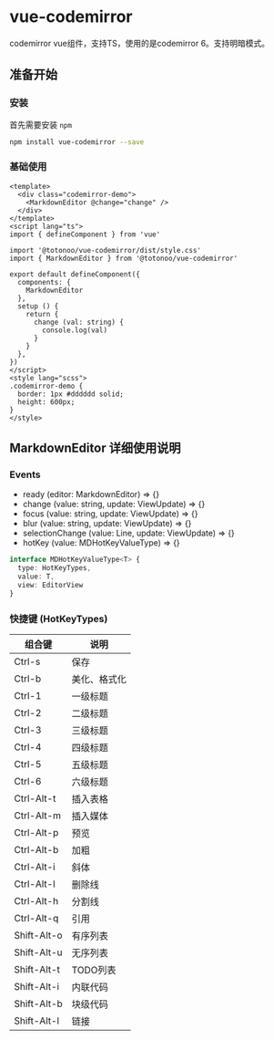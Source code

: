 # vue-codemirror

codemirror vue组件，支持TS，使用的是codemirror 6。支持明暗模式。

## 准备开始

### 安装

首先需要安装 `npm`

```bash
npm install vue-codemirror --save
```

### 基础使用

```vue
<template>
  <div class="codemirror-demo">
    <MarkdownEditor @change="change" />
  </div>
</template>
<script lang="ts">
import { defineComponent } from 'vue'

import '@totonoo/vue-codemirror/dist/style.css'
import { MarkdownEditor } from '@totonoo/vue-codemirror'

export default defineComponent({
  components: {
    MarkdownEditor
  },
  setup () {
    return {
      change (val: string) {
        console.log(val)
      }
    }
  },
})
</script>
<style lang="scss">
.codemirror-demo {
  border: 1px #dddddd solid;
  height: 600px;
}
</style>
```

## MarkdownEditor 详细使用说明

### Events

- ready (editor: MarkdownEditor) => {}
- change (value: string, update: ViewUpdate) => {}
- focus (value: string, update: ViewUpdate) => {}
- blur (value: string, update: ViewUpdate) => {}
- selectionChange (value: Line, update: ViewUpdate) => {}
- hotKey (value: MDHotKeyValueType) => {}

```typescript
interface MDHotKeyValueType<T> {
  type: HotKeyTypes,
  value: T,
  view: EditorView
}
```

### 快捷键 (HotKeyTypes)

| 组合键    | 说明    |
| --- | --- |
|  Ctrl-s   |  保存   |
|  Ctrl-b   |  美化、格式化   |
|  Ctrl-1   |  一级标题   |
|  Ctrl-2   |  二级标题   |
|  Ctrl-3   |  三级标题   |
|  Ctrl-4   |  四级标题   |
|  Ctrl-5   |  五级标题   |
|  Ctrl-6   |  六级标题   |
|  Ctrl-Alt-t   |  插入表格   |
|  Ctrl-Alt-m   |  插入媒体   |
|  Ctrl-Alt-p   |  预览   |
|  Ctrl-Alt-b   |  加粗   |
|  Ctrl-Alt-i   |  斜体   |
|  Ctrl-Alt-l   |  删除线   |
|  Ctrl-Alt-h   |  分割线   |
|  Ctrl-Alt-q   |  引用   |
|  Shift-Alt-o   |  有序列表   |
|  Shift-Alt-u   |  无序列表   |
|  Shift-Alt-t   |  TODO列表   |
|  Shift-Alt-i   |  内联代码   |
|  Shift-Alt-b   |  块级代码   |
|  Shift-Alt-l   |  链接   |

